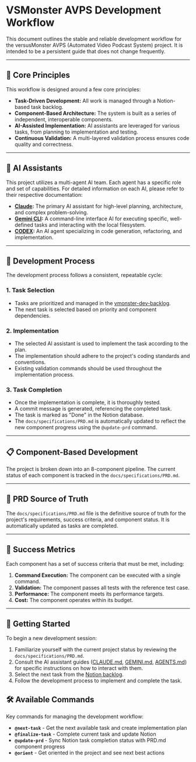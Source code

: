 # VSMonster AVPS Development Workflow

This document outlines the stable and reliable development workflow for the versusMonster AVPS (Automated Video Podcast System) project. It is intended to be a persistent guide that does not change frequently.

---

## 🎯 Core Principles

This workflow is designed around a few core principles:

*   **Task-Driven Development:** All work is managed through a Notion-based task backlog.
*   **Component-Based Architecture:** The system is built as a series of independent, interoperable components.
*   **AI-Assisted Implementation:** AI assistants are leveraged for various tasks, from planning to implementation and testing.
*   **Continuous Validation:** A multi-layered validation process ensures code quality and correctness.

---

## 🤖 AI Assistants

This project utilizes a multi-agent AI team. Each agent has a specific role and set of capabilities. For detailed information on each AI, please refer to their respective documentation:

*   **[Claude](CLAUDE.md):** The primary AI assistant for high-level planning, architecture, and complex problem-solving.
*   **[Gemini CLI](GEMINI.md):** A command-line interface AI for executing specific, well-defined tasks and interacting with the local filesystem.
*   **[CODEX](AGENTS.md):** An AI agent specializing in code generation, refactoring, and implementation.

---

## 🔄 Development Process

The development process follows a consistent, repeatable cycle:

### 1. Task Selection

*   Tasks are prioritized and managed in the [vmonster-dev-backlog](https://www.notion.so/22f859c6e596800786c6c1df9f865855).
*   The next task is selected based on priority and component dependencies.

### 2. Implementation

*   The selected AI assistant is used to implement the task according to the plan.
*   The implementation should adhere to the project's coding standards and conventions.
*   Existing validation commands should be used throughout the implementation process.

### 3. Task Completion

*   Once the implementation is complete, it is thoroughly tested.
*   A commit message is generated, referencing the completed task.
*   The task is marked as "Done" in the Notion database.
*   The `docs/specifications/PRD.md` is automatically updated to reflect the new component progress using the `@update-prd` command.

---

## 📋 Component-Based Development

The project is broken down into an 8-component pipeline. The current status of each component is tracked in the `docs/specifications/PRD.md`.

---

## 📝 PRD Source of Truth

The `docs/specifications/PRD.md` file is the definitive source of truth for the project's requirements, success criteria, and component status. It is automatically updated as tasks are completed.

---

## 🎯 Success Metrics

Each component has a set of success criteria that must be met, including:

1.  **Command Execution:** The component can be executed with a single command.
2.  **Validation:** The component passes all tests with the reference test case.
3.  **Performance:** The component meets its performance targets.
4.  **Cost:** The component operates within its budget.

---

## 🚀 Getting Started

To begin a new development session:

1.  Familiarize yourself with the current project status by reviewing the `docs/specifications/PRD.md`.
2.  Consult the AI assistant guides ([CLAUDE.md](CLAUDE.md), [GEMINI.md](GEMINI.md), [AGENTS.md](AGENTS.md)) for specific instructions on how to interact with them.
3.  Select the next task from the [Notion backlog](https://www.notion.so/22f859c6e596800786c6c1df9f865855).
4.  Follow the development process to implement and complete the task.

## 🛠️ Available Commands

Key commands for managing the development workflow:

*   **`@next-task`** - Get the next available task and create implementation plan
*   **`@finalize-task`** - Complete current task and update Notion
*   **`@update-prd`** - Sync Notion task completion status with PRD.md component progress
*   **`@orient`** - Get oriented in the project and see next best actions